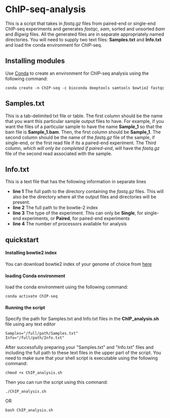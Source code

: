 # ChIP-seq-analysis
This is a script that takes in *fastq.gz* files from paired-end or single-end ChIP-seq experiments and generates *fastqc*, *sam*, sorted and unsorted *bam* and *Bigwig* files. All the generated files are in separate appropriately named directories.
You will need to supply two text files: **Samples.txt** and **Info.txt** and load the conda environment for ChIP-seq.

## Installing modules
Use [Conda](https://conda.io/projects/conda/en/latest/user-guide/install/) to create an environment for ChIP-seq analysis using the following command:
```
conda create -n ChIP-seq -c bioconda deeptools samtools bowtie2 fastqc
```
## Samples.txt
This is a tab-delimited txt file or table. The first column should be the name that you want this particular sample output files to have. For example, if you want the files of a particular sample to have the name **Sample_1** so that the bam file is **Sample_1.bam**. Then, the first column should be **Sample_1**. 
The second column should be the name of the *fastq.gz* file of the sample, if single-end, or the first read file if its a paired-end experiment. The Third column, *which will only be completed if paired-end*, will have the *fastq.gz* file of the second read associated with the sample. 
## Info.txt
This is a text file that has the following information in separate lines
- **line 1** The full path to the directory containing the *fastq.gz* files. This will also be the directory where all the output files and directories will be present.
- **line 2** The full path to the bowtie-2 index
- **line 3** The type of the experiment. This can only be **Single**, for single-end experiments, or **Paired**, for paired-end experiments
- **line 4** The number of processors available for analysis
## quickstart

#### Installing bowtie2 index
You can download bowtie2 index of your genome of choice from [here](http://bowtie-bio.sourceforge.net/bowtie2/index.shtml)

#### loading Conda environment
load the conda environment using the following command:
```
conda activate ChIP-seq 
```
#### Running the script

Specify the path for Samples.txt and Info.txt files in the **ChIP_analysis.sh** file using any text editor
```
Samples="/full/path/Samples.txt"
Info="/full/path/Info.txt"
```

After successfully preparing your "Samples.txt" and "Info.txt" files and including the full path to these text files in the upper part of the script.
You need to make sure that your shell script is executable using the following command:
```
chmod +x ChIP_analysis.sh
```
Then you can run the script using this command:

```
./ChIP_analysis.sh
```
OR

```
bash ChIP_analysis.sh
```
